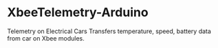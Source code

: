 # XbeeTelemetry-Arduino
Telemetry on Electrical Cars
Transfers temperature, speed, battery data from car on Xbee modules.

